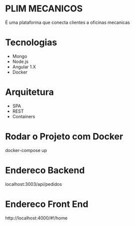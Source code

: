 # PLIM MECANICOS
É uma plataforma que conecta clientes a oficinas mecanicas

# Tecnologias
- Mongo
- Node.js
- Angular 1.X
- Docker

# Arquitetura
  - SPA
  - REST
  - Containers

# Rodar o Projeto com Docker
  docker-compose up


# Endereco Backend
  localhost:3003/api/pedidos
  
# Endereco Front End
 http://localhost:4000/#!/home

